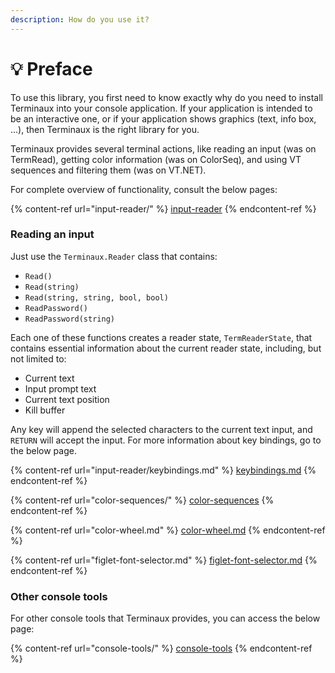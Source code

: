 ```yaml
---
description: How do you use it?
---
```


# 💡 Preface

To use this library, you first need to know exactly why do you need to install Terminaux into your console application. If your application is intended to be an interactive one, or if your application shows graphics (text, info box, ...), then Terminaux is the right library for you.

Terminaux provides several terminal actions, like reading an input (was on TermRead), getting color information (was on ColorSeq), and using VT sequences and filtering them (was on VT.NET).

For complete overview of functionality, consult the below pages:

{% content-ref url="input-reader/" %}
[input-reader](input-reader/)
{% endcontent-ref %}

### Reading an input

Just use the `Terminaux.Reader` class that contains:

* `Read()`
* `Read(string)`
* `Read(string, string, bool, bool)`
* `ReadPassword()`
* `ReadPassword(string)`

Each one of these functions creates a reader state, `TermReaderState`, that contains essential information about the current reader state, including, but not limited to:

* Current text
* Input prompt text
* Current text position
* Kill buffer

Any key will append the selected characters to the current text input, and `RETURN` will accept the input. For more information about key bindings, go to the below page.

{% content-ref url="input-reader/keybindings.md" %}
[keybindings.md](input-reader/keybindings.md)
{% endcontent-ref %}

{% content-ref url="color-sequences/" %}
[color-sequences](color-sequences/)
{% endcontent-ref %}

{% content-ref url="color-wheel.md" %}
[color-wheel.md](color-wheel.md)
{% endcontent-ref %}

{% content-ref url="figlet-font-selector.md" %}
[figlet-font-selector.md](figlet-font-selector.md)
{% endcontent-ref %}

### Other console tools

For other console tools that Terminaux provides, you can access the below page:

{% content-ref url="console-tools/" %}
[console-tools](console-tools/)
{% endcontent-ref %}
